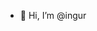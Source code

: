 - 👋 Hi, I’m @ingur

<!---
ingur/ingur is a ✨ special ✨ repository because its `README.md` (this file) appears on your GitHub profile.
You can click the Preview link to take a look at your changes.
--->
